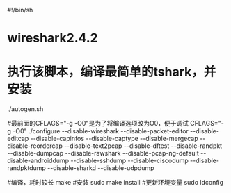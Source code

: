 #!/bin/sh
# wireshark2.4.2 
# 执行该脚本，编译最简单的tshark，并安装

./autogen.sh

#最前面的CFLAGS="-g -O0"是为了将编译选项改为O0，便于调试
CFLAGS="-g -O0" ./configure --disable-wireshark --disable-packet-editor  --disable-editcap --disable-capinfos --disable-captype --disable-mergecap --disable-reordercap --disable-text2pcap --disable-dftest --disable-randpkt --disable-dumpcap --disable-rawshark --disable-pcap-ng-default --disable-androiddump --disable-sshdump --disable-ciscodump --disable-randpktdump --disable-sharkd --disable-udpdump

#编译，耗时较长
make 
#安装
sudo make install 
#更新环境变量
sudo ldconfig

